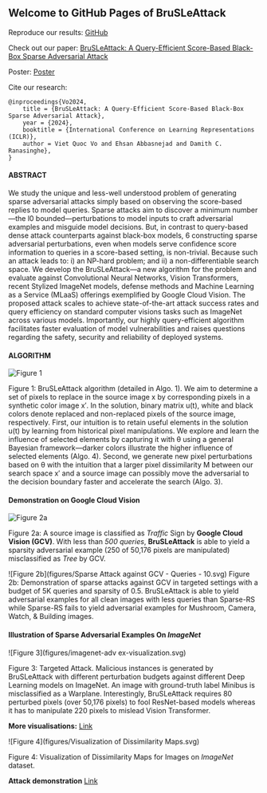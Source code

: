 ## Welcome to GitHub Pages of BruSLeAttack

Reproduce our results: [GitHub](https://github.com/afsharshamsi/Bella/Bella.github.io)

Check out our paper: [BruSLeAttack: A Query-Efficient Score-Based Black-Box Sparse Adversarial Attack](https://openreview.net/forum?id=PAfnMGXief)

Poster: [Poster](https://github.com/BruSLiAttack/BruSLiAttack.github.io/blob/main/asset/ICLR%202024%20-%20poster%20-%20BruSLeAttack.pdf)

Cite our research: 
```
@inproceedings{Vo2024,
    title = {BruSLeAttack: A Query-Efficient Score-Based Black-Box Sparse Adversarial Attack},
    year = {2024},
    booktitle = {International Conference on Learning Representations (ICLR)},
    author = Viet Quoc Vo and Ehsan Abbasnejad and Damith C. Ranasinghe},
}
```

#### ABSTRACT

We study the unique and less-well understood problem of generating sparse adversarial attacks simply based on observing the score-based replies to model queries. Sparse attacks aim to discover a minimum number—the l0 bounded—perturbations to model inputs to craft adversarial examples and misguide model decisions. But, in contrast to query-based dense attack counterparts against black-box models, 6 constructing sparse adversarial perturbations, even when models serve confidence score information to queries in a score-based setting, is non-trivial. Because such an attack leads to: i) an NP-hard problem; and ii) a non-differentiable search space. We develop the BruSLeAttack—a new algorithm for the problem and evaluate against Convolutional Neural Networks, Vision Transformers, recent Stylized ImageNet models, defense methods and Machine Learning as a Service (MLaaS) offerings exemplified by Google Cloud Vision. The proposed attack scales to achieve state-of-the-art attack success rates and query efficiency on standard computer visions tasks such as ImageNet across various models. Importantly, our highly query-efficient algorithm facilitates faster evaluation of model vulnerabilities and raises questions regarding the safety, security and reliability of deployed systems.

#### ALGORITHM

![Figure 1](figures/method_diagram.svg)

Figure 1: BruSLeAttack algorithm (detailed in Algo. 1). We aim to determine a set of pixels to replace in the source image x by corresponding pixels in a synthetic color image x′. In the solution, binary matrix u(t), white and black colors denote replaced and non-replaced pixels of the source image, respectively. First, our intuition is to retain useful elements in the solution u(t) by learning from historical pixel manipulations. We explore and learn the influence of selected elements by capturing it with θ using a general Bayesian framework—darker colors illustrate the higher influence of selected elements (Algo. 4). Second, we generate new pixel perturbations based on θ with the intuition that a larger pixel dissimilarity M between our search space x′ and a source image can possibly move the adversarial to the decision boundary faster and accelerate the search (Algo. 3).

#### Demonstration on Google Cloud Vision
![Figure 2a](figures/gcv_example_stop_sign_small.svg)

Figure 2a: A source image is classified as _Traffic_ Sign by __Google Cloud Vision (GCV)__. With less than _500 queries_, __BruSLeAttack__ is able to yield a sparsity adversarial example (250 of 50,176 pixels are manipulated) misclassified as _Tree_ by GCV.

![Figure 2b](figures/Sparse Attack against GCV - Queries - 10.svg)
Figure 2b: Demonstration of sparse attacks against GCV in targeted settings with a budget of 5K queries and sparsity of $0.5% ≈ 250/(224×224)$. BruSLeAttack is able to yield adversarial examples for all clean images with less queries than Sparse-RS while Sparse-RS fails to yield adversarial examples for Mushroom, Camera,
Watch, & Building images.

#### Illustration of Sparse Adversarial Examples On _ImageNet_

![Figure 3](figures/imagenet-adv ex-visualization.svg)

Figure  3: Targeted Attack. Malicious instances is generated by BruSLeAttack with different perturbation budgets against different Deep Learning models on ImageNet. An image with ground-truth label Minibus is misclassified as a Warplane. Interestingly, BruSLeAttack requires 80 perturbed pixels (over 50,176 pixels) to fool ResNet-based models whereas it has to manipulate 220 pixels to mislead Vision Transformer.

__More visualisations:__ [Link](https://nbviewer.org/github/BruSLiAttack/BruSLiAttack.github.io/blob/main/Visualisation.ipynb)

![Figure 4](figures/Visualization of Dissimilarity Maps.svg)

Figure  4: Visualization of Dissimilarity Maps for Images on _ImageNet_ dataset.

__Attack demonstration__ [Link](https://nbviewer.org/github/BruSLiAttack/BruSLiAttack.github.io/blob/main/Sample%20code%20for%20demonstration%20of%20BruSLeAttack.ipynb)
